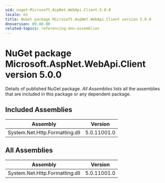 ```yaml
---
uid: nuget-Microsoft.AspNet.WebApi.Client-5.0.0
locale: en
title: NuGet package Microsoft.AspNet.WebApi.Client version 5.0.0
dnnversion: 09.08.00
related-topics: referencing-dnn-assemblies
---
```


# NuGet package Microsoft.AspNet.WebApi.Client version 5.0.0
Details of published NuGet package.
*All Assemblies* lists all the assemblies that are included in this package or any dependent package.

## Included Assemblies

|Assembly|Version|
|---|---|
|System.Net.Http.Formatting.dll|5.0.11001.0|

## All Assemblies

|Assembly|Version|
|---|---|
|System.Net.Http.Formatting.dll|5.0.11001.0|

